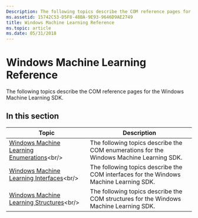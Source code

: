 ```yaml
---
Description: The following topics describe the COM reference pages for the Windows Machine Learning SDK.
ms.assetid: 15742C53-D5F8-48BA-9E93-9646D9AE2749
title: Windows Machine Learning Reference
ms.topic: article
ms.date: 05/31/2018
---
```


# Windows Machine Learning Reference

The following topics describe the COM reference pages for the Windows Machine Learning SDK.

## In this section



| Topic                                                                                             | Description                                                                                         |
|---------------------------------------------------------------------------------------------------|-----------------------------------------------------------------------------------------------------|
| [Windows Machine Learning Enumerations](https://msdn.microsoft.com/library/Mt845846(v=VS.85).aspx)<br/> | The following topics describe the COM enumerations for the Windows Machine Learning SDK.<br/> |
| [Windows Machine Learning Interfaces](https://msdn.microsoft.com/library/Mt845847(v=VS.85).aspx)<br/>     | The following topics describe the COM interfaces for the Windows Machine Learning SDK.<br/>   |
| [Windows Machine Learning Structures](https://msdn.microsoft.com/library/Mt845850(v=VS.85).aspx)<br/>     | The following topics describe the COM structures for the Windows Machine Learning SDK.<br/>   |



 

 

 




